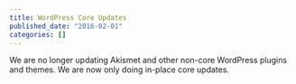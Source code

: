 ```yaml
---
title: WordPress Core Updates
published_date: "2016-02-01"
categories: []
---
```

We are no longer updating Akismet and other non-core WordPress plugins and themes. We are now only doing in-place core updates.
